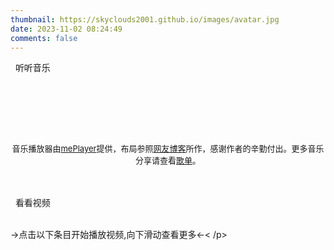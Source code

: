 ```yaml
---
thumbnail: https://skyclouds2001.github.io/images/avatar.jpg
date: 2023-11-02 08:24:49
comments: false
---
```


<div class="music-container">
  <div class="music-player">
    <div class="d-title">
      <i class="fa fa-music"></i>&nbsp;&nbsp;听听音乐
    </div>
    <br />
  </div>
  <div id="musicarea">
    <div class="music"></div>
    <p id="p_message"><span id="music_story_message" class="span_animation"></span></p>
    <br />
    <ul id="musiclist"></ul>
    <br />
    <div id="desc"></div>
  </div>
</div>

<link rel="stylesheet" href="https://cdn.jsdelivr.net/npm/meplayer@0/dist/meplayer.min.css" />
<script type="text/javascript" defer src="https://cdn.jsdelivr.net/npm/meplayer@0/dist/meplayer.min.js"></script>
<script src="https://cdn.jsdelivr.net/npm/dplayer@1/dist/DPlayer.min.js"></script>
<script type="text/javascript" defer src="/js/music.js"></script>


<br />
<p style="text-align: center">
  <span style="font-size: 13px;">
    音乐播放器由<a href="https://github.com/newraina/mePlayer" target="_blank" rel="noopener">mePlayer</a>提供，布局参照<a
      href="https://dp2px.com/music/" target="_blank" rel="noopener">网友博客</a>所作，感谢作者的辛勤付出。更多音乐分享请查看<a
      href="https://removeif.github.io/music/">歌单</a>。
  </span>
</p>
<br />
<br />
<div class="video-player">
  <div class="d-title">
    <i class="fa fa-video-camera"></i>&nbsp;&nbsp;看看视频
  </div>
  <br />
  <p class="hits">->点击以下条目开始播放视频,向下滑动查看更多<-< /p>
  <div id="video-list"></div>
  <br />
  <div id="dplayer"><br /></div>
</div>
